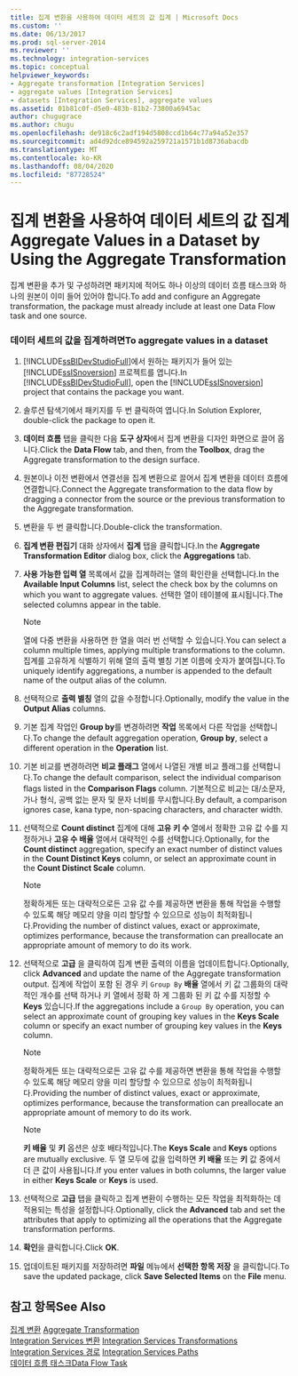 ```yaml
---
title: 집계 변환을 사용하여 데이터 세트의 값 집계 | Microsoft Docs
ms.custom: ''
ms.date: 06/13/2017
ms.prod: sql-server-2014
ms.reviewer: ''
ms.technology: integration-services
ms.topic: conceptual
helpviewer_keywords:
- Aggregate transformation [Integration Services]
- aggregate values [Integration Services]
- datasets [Integration Services], aggregate values
ms.assetid: 01b81c0f-d5e0-483b-81b2-73800a6945ac
author: chugugrace
ms.author: chugu
ms.openlocfilehash: de918c6c2adf194d5808ccd1b64c77a94a52e357
ms.sourcegitcommit: ad4d92dce894592a259721a1571b1d8736abacdb
ms.translationtype: MT
ms.contentlocale: ko-KR
ms.lasthandoff: 08/04/2020
ms.locfileid: "87728524"
---
```

# <a name="aggregate-values-in-a-dataset-by-using-the-aggregate-transformation"></a><span data-ttu-id="8dd84-102">집계 변환을 사용하여 데이터 세트의 값 집계</span><span class="sxs-lookup"><span data-stu-id="8dd84-102">Aggregate Values in a Dataset by Using the Aggregate Transformation</span></span>
  <span data-ttu-id="8dd84-103">집계 변환을 추가 및 구성하려면 패키지에 적어도 하나 이상의 데이터 흐름 태스크와 하나의 원본이 이미 들어 있어야 합니다.</span><span class="sxs-lookup"><span data-stu-id="8dd84-103">To add and configure an Aggregate transformation, the package must already include at least one Data Flow task and one source.</span></span>  
  
### <a name="to-aggregate-values-in-a-dataset"></a><span data-ttu-id="8dd84-104">데이터 세트의 값을 집계하려면</span><span class="sxs-lookup"><span data-stu-id="8dd84-104">To aggregate values in a dataset</span></span>  
  
1.  <span data-ttu-id="8dd84-105">[!INCLUDE[ssBIDevStudioFull](../../../includes/ssbidevstudiofull-md.md)]에서 원하는 패키지가 들어 있는 [!INCLUDE[ssISnoversion](../../../includes/ssisnoversion-md.md)] 프로젝트를 엽니다.</span><span class="sxs-lookup"><span data-stu-id="8dd84-105">In [!INCLUDE[ssBIDevStudioFull](../../../includes/ssbidevstudiofull-md.md)], open the [!INCLUDE[ssISnoversion](../../../includes/ssisnoversion-md.md)] project that contains the package you want.</span></span>  
  
2.  <span data-ttu-id="8dd84-106">솔루션 탐색기에서 패키지를 두 번 클릭하여 엽니다.</span><span class="sxs-lookup"><span data-stu-id="8dd84-106">In Solution Explorer, double-click the package to open it.</span></span>  
  
3.  <span data-ttu-id="8dd84-107">**데이터 흐름** 탭을 클릭한 다음 **도구 상자**에서 집계 변환을 디자인 화면으로 끌어 옵니다.</span><span class="sxs-lookup"><span data-stu-id="8dd84-107">Click the **Data Flow** tab, and then, from the **Toolbox**, drag the Aggregate transformation to the design surface.</span></span>  
  
4.  <span data-ttu-id="8dd84-108">원본이나 이전 변환에서 연결선을 집계 변환으로 끌어서 집계 변환을 데이터 흐름에 연결합니다.</span><span class="sxs-lookup"><span data-stu-id="8dd84-108">Connect the Aggregate transformation to the data flow by dragging a connector from the source or the previous transformation to the Aggregate transformation.</span></span>  
  
5.  <span data-ttu-id="8dd84-109">변환을 두 번 클릭합니다.</span><span class="sxs-lookup"><span data-stu-id="8dd84-109">Double-click the transformation.</span></span>  
  
6.  <span data-ttu-id="8dd84-110">**집계 변환 편집기** 대화 상자에서 **집계** 탭을 클릭합니다.</span><span class="sxs-lookup"><span data-stu-id="8dd84-110">In the **Aggregate Transformation Editor** dialog box, click the **Aggregations** tab.</span></span>  
  
7.  <span data-ttu-id="8dd84-111">**사용 가능한 입력 열** 목록에서 값을 집계하려는 열의 확인란을 선택합니다.</span><span class="sxs-lookup"><span data-stu-id="8dd84-111">In the **Available Input Columns** list, select the check box by the columns on which you want to aggregate values.</span></span> <span data-ttu-id="8dd84-112">선택한 열이 테이블에 표시됩니다.</span><span class="sxs-lookup"><span data-stu-id="8dd84-112">The selected columns appear in the table.</span></span>  
  
    > [!NOTE]  
    >  <span data-ttu-id="8dd84-113">열에 다중 변환을 사용하면 한 열을 여러 번 선택할 수 있습니다.</span><span class="sxs-lookup"><span data-stu-id="8dd84-113">You can select a column multiple times, applying multiple transformations to the column.</span></span> <span data-ttu-id="8dd84-114">집계를 고유하게 식별하기 위해 열의 출력 별칭 기본 이름에 숫자가 붙여집니다.</span><span class="sxs-lookup"><span data-stu-id="8dd84-114">To uniquely identify aggregations, a number is appended to the default name of the output alias of the column.</span></span>  
  
8.  <span data-ttu-id="8dd84-115">선택적으로 **출력 별칭** 열의 값을 수정합니다.</span><span class="sxs-lookup"><span data-stu-id="8dd84-115">Optionally, modify the value in the **Output Alias** columns.</span></span>  
  
9. <span data-ttu-id="8dd84-116">기본 집계 작업인 **Group by**를 변경하려면 **작업** 목록에서 다른 작업을 선택합니다.</span><span class="sxs-lookup"><span data-stu-id="8dd84-116">To change the default aggregation operation, **Group by**, select a different operation in the **Operation** list.</span></span>  
  
10. <span data-ttu-id="8dd84-117">기본 비교를 변경하려면 **비교 플래그** 열에서 나열된 개별 비교 플래그를 선택합니다.</span><span class="sxs-lookup"><span data-stu-id="8dd84-117">To change the default comparison, select the individual comparison flags listed in the **Comparison Flags** column.</span></span> <span data-ttu-id="8dd84-118">기본적으로 비교는 대/소문자, 가나 형식, 공백 없는 문자 및 문자 너비를 무시합니다.</span><span class="sxs-lookup"><span data-stu-id="8dd84-118">By default, a comparison ignores case, kana type, non-spacing characters, and character width.</span></span>  
  
11. <span data-ttu-id="8dd84-119">선택적으로 **Count distinct** 집계에 대해 **고유 키 수** 열에서 정확한 고유 값 수를 지정하거나 **고유 수 배율** 열에서 대략적인 수를 선택합니다.</span><span class="sxs-lookup"><span data-stu-id="8dd84-119">Optionally, for the **Count distinct** aggregation, specify an exact number of distinct values in the **Count Distinct Keys** column, or select an approximate count in the **Count Distinct Scale** column.</span></span>  
  
    > [!NOTE]  
    >  <span data-ttu-id="8dd84-120">정확하게든 또는 대략적으로든 고유 값 수를 제공하면 변환을 통해 작업을 수행할 수 있도록 해당 메모리 양을 미리 할당할 수 있으므로 성능이 최적화됩니다.</span><span class="sxs-lookup"><span data-stu-id="8dd84-120">Providing the number of distinct values, exact or approximate, optimizes performance, because the transformation can preallocate an appropriate amount of memory to do its work.</span></span>  
  
12. <span data-ttu-id="8dd84-121">선택적으로 **고급** 을 클릭하여 집계 변환 출력의 이름을 업데이트합니다.</span><span class="sxs-lookup"><span data-stu-id="8dd84-121">Optionally, click **Advanced** and update the name of the Aggregate transformation output.</span></span> <span data-ttu-id="8dd84-122">집계에 작업이 포함 된 경우 키 `Group By` **배율** 열에서 키 값 그룹화의 대략적인 개수를 선택 하거나 키 열에서 정확 하 게 그룹화 된 키 값 수를 지정할 수 **Keys** 있습니다.</span><span class="sxs-lookup"><span data-stu-id="8dd84-122">If the aggregations include a `Group By` operation, you can select an approximate count of grouping key values in the **Keys Scale** column or specify an exact number of grouping key values in the **Keys** column.</span></span>  
  
    > [!NOTE]  
    >  <span data-ttu-id="8dd84-123">정확하게든 또는 대략적으로든 고유 값 수를 제공하면 변환을 통해 작업을 수행할 수 있도록 해당 메모리 양을 미리 할당할 수 있으므로 성능이 최적화됩니다.</span><span class="sxs-lookup"><span data-stu-id="8dd84-123">Providing the number of distinct values, exact or approximate, optimizes performance, because the transformation can preallocate an appropriate amount of memory to do its work.</span></span>  
  
    > [!NOTE]  
    >  <span data-ttu-id="8dd84-124">**키 배율** 및 **키** 옵션은 상호 배타적입니다.</span><span class="sxs-lookup"><span data-stu-id="8dd84-124">The **Keys Scale** and **Keys** options are mutually exclusive.</span></span> <span data-ttu-id="8dd84-125">두 열 모두에 값을 입력하면 **키 배율** 또는 **키** 값 중에서 더 큰 값이 사용됩니다.</span><span class="sxs-lookup"><span data-stu-id="8dd84-125">If you enter values in both columns, the larger value in either **Keys Scale** or **Keys** is used.</span></span>  
  
13. <span data-ttu-id="8dd84-126">선택적으로 **고급** 탭을 클릭하고 집계 변환이 수행하는 모든 작업을 최적화하는 데 적용되는 특성을 설정합니다.</span><span class="sxs-lookup"><span data-stu-id="8dd84-126">Optionally, click the **Advanced** tab and set the attributes that apply to optimizing all the operations that the Aggregate transformation performs.</span></span>  
  
14. <span data-ttu-id="8dd84-127">**확인**을 클릭합니다.</span><span class="sxs-lookup"><span data-stu-id="8dd84-127">Click **OK**.</span></span>  
  
15. <span data-ttu-id="8dd84-128">업데이트된 패키지를 저장하려면 **파일** 메뉴에서 **선택한 항목 저장** 을 클릭합니다.</span><span class="sxs-lookup"><span data-stu-id="8dd84-128">To save the updated package, click **Save Selected Items** on the **File** menu.</span></span>  
  
## <a name="see-also"></a><span data-ttu-id="8dd84-129">참고 항목</span><span class="sxs-lookup"><span data-stu-id="8dd84-129">See Also</span></span>  
 <span data-ttu-id="8dd84-130">[집계 변환](aggregate-transformation.md) </span><span class="sxs-lookup"><span data-stu-id="8dd84-130">[Aggregate Transformation](aggregate-transformation.md) </span></span>  
 <span data-ttu-id="8dd84-131">[Integration Services 변환](integration-services-transformations.md) </span><span class="sxs-lookup"><span data-stu-id="8dd84-131">[Integration Services Transformations](integration-services-transformations.md) </span></span>  
 <span data-ttu-id="8dd84-132">[Integration Services 경로](../integration-services-paths.md) </span><span class="sxs-lookup"><span data-stu-id="8dd84-132">[Integration Services Paths](../integration-services-paths.md) </span></span>  
 [<span data-ttu-id="8dd84-133">데이터 흐름 태스크</span><span class="sxs-lookup"><span data-stu-id="8dd84-133">Data Flow Task</span></span>](../../control-flow/data-flow-task.md)  
  
  
